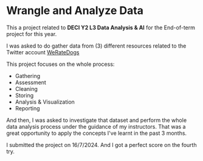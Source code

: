 # Wrangle and Analyze Data
This a project related to **DECI Y2 L3 Data Analysis & AI** for the End-of-term project for this year.

I was asked to do gather data from (3) different resources related to the Twitter account [WeRateDogs](https://x.com/dog_rates/)

This project focuses on the whole process:
- Gathering
- Assessment
- Cleaning
- Storing
- Analysis & Visualization
- Reporting

And then, I was asked to investigate that dataset and perform the whole data analysis process under the guidance of my instructors. That was a great opportunity to apply the concepts I've learnt in the past 3 months.

I submitted the project on 16/7/2024. And I got a perfect score on the fourth try.